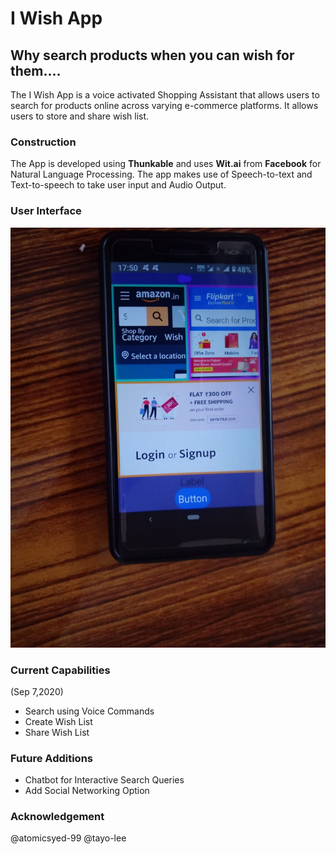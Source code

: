 # I Wish App
## Why search products when you can wish for them....

The I Wish App is a voice activated Shopping Assistant that allows users to search for products online across varying e-commerce platforms. It allows users to store and share wish list.

### Construction
The App is developed using **Thunkable** and uses **Wit.ai** from **Facebook** for Natural Language Processing. The app makes use of Speech-to-text and Text-to-speech to take user input and Audio Output.

### User Interface

![Alt Text](https://github.com/Bhavya1705/I_Wish_App/blob/master/IMG-20200906-WA0017.jpg)

### Current Capabilities
(Sep 7,2020)
- Search using Voice Commands
- Create Wish List
- Share Wish List

### Future Additions
- Chatbot for Interactive Search Queries
- Add Social Networking Option
### Acknowledgement
@atomicsyed-99
@tayo-lee
